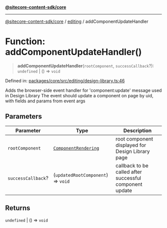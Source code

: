 [**@sitecore-content-sdk/core**](../../README.md)

***

[@sitecore-content-sdk/core](../../README.md) / [editing](../README.md) / addComponentUpdateHandler

# Function: addComponentUpdateHandler()

> **addComponentUpdateHandler**(`rootComponent`, `successCallback`?): `undefined` \| () => `void`

Defined in: [packages/core/src/editing/design-library.ts:46](https://github.com/Sitecore/content-sdk/blob/a12743cf942dfe3195e858aea63c33d67943078b/packages/core/src/editing/design-library.ts#L46)

Adds the browser-side event handler for 'component:update' message used in Design Library
The event should update a component on page by uid, with fields and params from event args

## Parameters

| Parameter | Type | Description |
| ------ | ------ | ------ |
| `rootComponent` | [`ComponentRendering`](../../layout/interfaces/ComponentRendering.md) | root component displayed for Design Library page |
| `successCallback`? | (`updatedRootComponent`) => `void` | callback to be called after successful component update |

## Returns

`undefined` \| () => `void`
